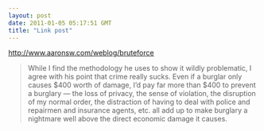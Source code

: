 ```yaml
---
layout: post
date: 2011-01-05 05:17:51 GMT
title: "Link post"
---
```

<http://www.aaronsw.com/weblog/bruteforce>

> While I find the methodology he uses to show it wildly problematic, I agree with his point that crime really sucks. Even if a burglar only causes $400 worth of damage, I’d pay far more than $400 to prevent a burglary — the loss of privacy, the sense of violation, the disruption of my normal order, the distraction of having to deal with police and repairmen and insurance agents, etc. all add up to make burglary a nightmare well above the direct economic damage it causes.
